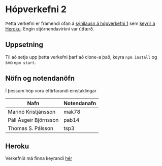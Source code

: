 # Hópverkefni 2

Þetta verkefni er framendi ofan á [sýnilausn á hópverkefni 1](https://github.com/vefforritun/vef2-2019-h1-synilausn) sem [keyrir á Heroku](https://vefforritun2-2019-h1-synilausn.herokuapp.com/). Engin stjórnendavirkni var útfærð.

## Uppsetning
Til að setja upp þetta verkefni þarf að clone-a það, keyra `npm install` og svo `npm start`.

## Nöfn og notendanöfn

Í þessum hóp voru eftirfarandi einstaklingar

| Nafn                  | Notendanafn |
| --------------------- | ----------- |
| Marinó Kristjánsson   | mak78       |
| Páll Ásgeir Björnsson | pab14       |
| Thomas S. Pálsson     | tsp3        |

## Heroku
Verkefnið má finna keyrandi [hér](https://vef2-h2-mak78-tsp3-pab14.herokuapp.com/)

